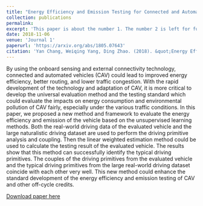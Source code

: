 ```yaml
---
title: "Energy Efficiency and Emission Testing for Connected and Automated Vehicles Using Real-World Driving Data"
collection: publications
permalink: 
excerpt: 'This paper is about the number 1. The number 2 is left for future work.'
date: 2018-11-06
venue: 'Journal 1'
paperurl: 'https://arxiv.org/abs/1805.07643'
citation: 'Yan Chang, Weiqing Yang, Ding Zhao. (2018). &quot;Energy Efficiency and Emission Testing for Connected and Automated Vehicles Using Real-World Driving Data.&quot; <i>Intelligent Transportation Systems (ITSC), 2018 IEEE 21st International Conference on</i>. 1(1).'
---
```

By using the onboard sensing and external connectivity
technology, connected and automated vehicles (CAV)
could lead to improved energy efficiency, better routing, and
lower traffic congestion. With the rapid development of the
technology and adaptation of CAV, it is more critical to develop
the universal evaluation method and the testing standard
which could evaluate the impacts on energy consumption and
environmental pollution of CAV fairly, especially under the
various traffic conditions. In this paper, we proposed a new
method and framework to evaluate the energy efficiency and
emission of the vehicle based on the unsupervised learning
methods. Both the real-world driving data of the evaluated
vehicle and the large naturalistic driving dataset are used to
perform the driving primitive analysis and coupling. Then the
linear weighted estimation method could be used to calculate
the testing result of the evaluated vehicle. The results show
that this method can successfully identify the typical driving
primitives. The couples of the driving primitives from the
evaluated vehicle and the typical driving primitives from the
large real-world driving dataset coincide with each other very
well. This new method could enhance the standard development
of the energy efficiency and emission testing of CAV and other
off-cycle credits.

[Download paper here](http://vinchinyang.github.io/files/1805.07643.pdf)
